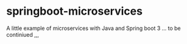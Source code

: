 # springboot-microservices
A little example of microservices with Java and Spring boot 3 ... to be continiued ,,,
